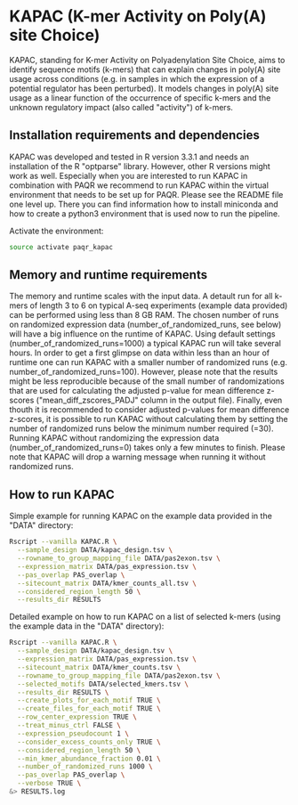 # KAPAC (K-mer Activity on Poly(A) site Choice)

KAPAC, standing for K-mer Activity on Polyadenylation Site Choice, aims to identify sequence motifs (k-mers) that can explain changes in poly(A) site usage across conditions (e.g. in samples in which the expression of a potential regulator has been perturbed). It models changes in poly(A) site usage as a linear function of the occurrence of specific k-mers and the unknown regulatory impact (also called "activity") of k-mers.

## Installation requirements and dependencies
KAPAC was developed and tested in R version 3.3.1 and needs an installation of the R "optparse" library. However, other R versions might work as well. Especially when you are interested to run KAPAC in combination with PAQR we recommend to run KAPAC within the virtual environment that needs to be set up for PAQR. Please see the README file one level up. There you can find information how to install miniconda and how to create a python3 environment that is used now to run the pipeline.

Activate the environment:
  ```bash
  source activate paqr_kapac
  ```

## Memory and runtime requirements
The memory and runtime scales with the input data. A detault run for all k-mers of length 3 to 6 on typical A-seq experiments (example data provided) can be performed using less than 8 GB RAM. The chosen number of runs on randomized expression data (number_of_randomized_runs, see below) will have a big influence on the runtime of KAPAC. Using default settings (number_of_randomized_runs=1000) a typical KAPAC run will take several hours. In order to get a first glimpse on data within less than an hour of runtime one can run KAPAC with a smaller number of randomized runs (e.g. number_of_randomized_runs=100). However, please note that the results might be less reproducible because of the small number of randomizations that are used for calculating the adjusted p-value for mean difference z-scores ("mean_diff_zscores_PADJ" column in the output file). Finally, even thouth it is recommended to consider adjusted p-values for mean difference z-scores, it is possible to run KAPAC without calculating them by setting the number of randomized runs below the minimum number required (=30). Running KAPAC without randomizing the expression data (number_of_randomized_runs=0) takes only a few minutes to finish. Please note that KAPAC will drop a warning message when running it without randomized runs.

## How to run KAPAC
Simple example for running KAPAC on the example data provided in the "DATA" directory:

```bash
Rscript --vanilla KAPAC.R \
  --sample_design DATA/kapac_design.tsv \
  --rowname_to_group_mapping_file DATA/pas2exon.tsv \
  --expression_matrix DATA/pas_expression.tsv \
  --pas_overlap PAS_overlap \
  --sitecount_matrix DATA/kmer_counts_all.tsv \
  --considered_region_length 50 \
  --results_dir RESULTS
```

Detailed example on how to run KAPAC on a list of selected k-mers (using the example data in the "DATA" directory):

```bash
Rscript --vanilla KAPAC.R \
  --sample_design DATA/kapac_design.tsv \
  --expression_matrix DATA/pas_expression.tsv \
  --sitecount_matrix DATA/kmer_counts.tsv \
  --rowname_to_group_mapping_file DATA/pas2exon.tsv \
  --selected_motifs DATA/selected_kmers.tsv \
  --results_dir RESULTS \
  --create_plots_for_each_motif TRUE \
  --create_files_for_each_motif TRUE \
  --row_center_expression TRUE \
  --treat_minus_ctrl FALSE \
  --expression_pseudocount 1 \
  --consider_excess_counts_only TRUE \
  --considered_region_length 50 \
  --min_kmer_abundance_fraction 0.01 \
  --number_of_randomized_runs 1000 \
  --pas_overlap PAS_overlap \
  --verbose TRUE \
&> RESULTS.log
```

